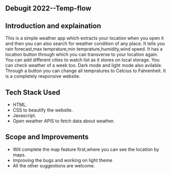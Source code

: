 ## Debugit 2022--Temp-flow


## Introduction and explaination
This is a simple weather app which extracts your location when you open it and then you can also search for weather condition of any place.
It tells you rain forecast,max temprature,min temprature,humidity,wind speed.
It has a location button through which you can transverse to your location again.
You can add different cities to watch list as it stores on local storage.
You can check weather of a week too.
Dark mode and light mode also avilable.
Through a button you can change all tempratures to Celcius to Fahrenheit.
It is a completely responsive website.


## Tech Stack Used
  - HTML.
  - CSS to beautify the website.
  - Javascript.
  - Open weather APIS to fetch data about weather.

## Scope and Improvements
   - Will complete the map feature first,where you can see the location by maps.
   - Improving the bugs and working on light theme
   - All the other suggestions are welcome.

